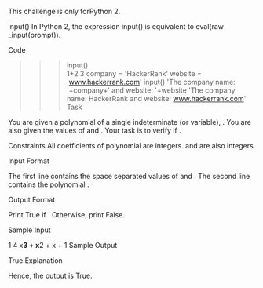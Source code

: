 
This challenge is only forPython 2.

input()
In Python 2, the expression input() is equivalent to eval(raw _input(prompt)).

Code

>>> input()  
1+2
3
>>> company = 'HackerRank'
>>> website = 'www.hackerrank.com'
>>> input()
'The company name: '+company+' and website: '+website
'The company name: HackerRank and website: www.hackerrank.com'
Task

You are given a polynomial  of a single indeterminate (or variable), .
You are also given the values of  and . Your task is to verify if .

Constraints
All coefficients of polynomial  are integers.
 and  are also integers.

Input Format

The first line contains the space separated values of  and .
The second line contains the polynomial .

Output Format

Print True if . Otherwise, print False.

Sample Input

1 4
x**3 + x**2 + x + 1
Sample Output

True
Explanation


Hence, the output is True.